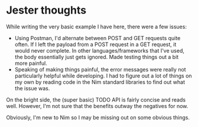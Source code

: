 # Jester thoughts

While writing the very basic example I have here, there were a few issues:

* Using Postman, I'd alternate between POST and GET requests quite often. If I left the payload from a POST request in a GET request, it would never complete. In other languages/frameworks that I've used, the body essentially just gets ignored. Made testing things out a bit more painful.
* Speaking of making things painful, the error messages were really not particularly helpful while developing. I had to figure out a lot of things on my own by reading code in the Nim standard libraries to find out what the issue was.

On the bright side, the (super basic) TODO API is fairly concise and reads well. However, I'm not sure that the benefits outway the negatives for now.

Obviously, I'm new to Nim so I may be missing out on some obvious things.
